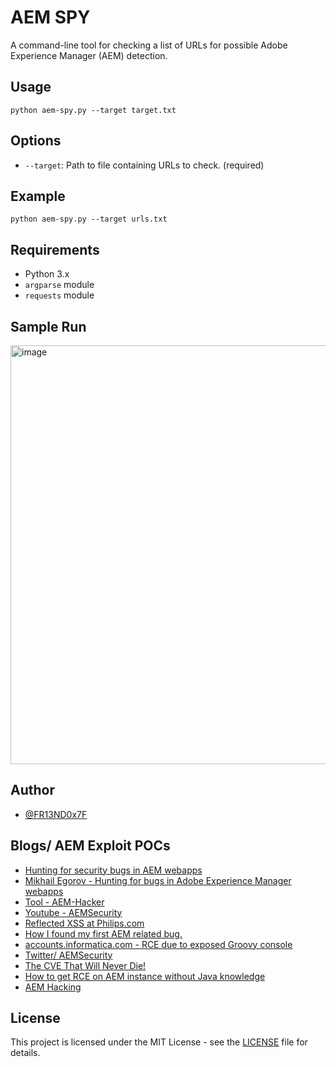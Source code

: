 # AEM SPY

A command-line tool for checking a list of URLs for possible Adobe Experience Manager (AEM) detection.

## Usage

`python aem-spy.py --target target.txt` 

## Options

-   `--target`: Path to file containing URLs to check. (required)

## Example

`python aem-spy.py --target urls.txt` 

## Requirements

-   Python 3.x
-   `argparse` module
-   `requests` module

## Sample Run

<img width="670" alt="image" src="https://user-images.githubusercontent.com/60771253/234667455-3b88a2b8-5c28-4bba-8283-9aabcff77706.png">

## Author

-   [@FR13ND0x7F](https://twitter.com/fr13nd0x7f/)

## Blogs/ AEM Exploit POCs
- [Hunting for security bugs in AEM webapps](https://speakerdeck.com/0ang3el/hunting-for-security-bugs-in-aem-webapps)
- [Mikhail Egorov - Hunting for bugs in Adobe Experience Manager webapps](https://www.youtube.com/watch?v=BFQ9qQSBH6Y)
- [Tool - AEM-Hacker](https://github.com/0ang3el/aem-hacker)
- [Youtube - AEMSecurity](https://www.youtube.com/@AEMSecurity)
- [Reflected XSS at Philips.com](https://medium.com/@jonathanbouman/reflected-xss-at-philips-com-e48bf8f9cd3c)
- [How I found my first AEM related bug.](https://infosecwriteups.com/how-i-found-my-first-aem-related-bug-5ea901aad3f4)
- [accounts.informatica.com - RCE due to exposed Groovy console](https://hackerone.com/reports/672243)
- [Twitter/ AEMSecurity](https://twitter.com/AEMSecurity)
- [The CVE That Will Never Die!](https://clarkvoss.medium.com/the-cve-that-will-never-die-86149b450840)
- [How to get RCE on AEM instance without Java knowledge](https://medium.com/@byq/how-to-get-rce-on-aem-instance-without-java-knowledge-a995ceab0a83)
- [AEM Hacking](https://aemcorner.com/aem-hacking/)

## License

This project is licensed under the MIT License - see the [LICENSE](https://raw.githubusercontent.com/anmolksachan/aem-spy/main/LICENSE) file for details.
